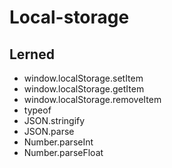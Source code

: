# Local-storage

## Lerned
* window.localStorage.setItem
* window.localStorage.getItem
* window.localStorage.removeItem
* typeof
* JSON.stringify
* JSON.parse
* Number.parseInt
* Number.parseFloat
